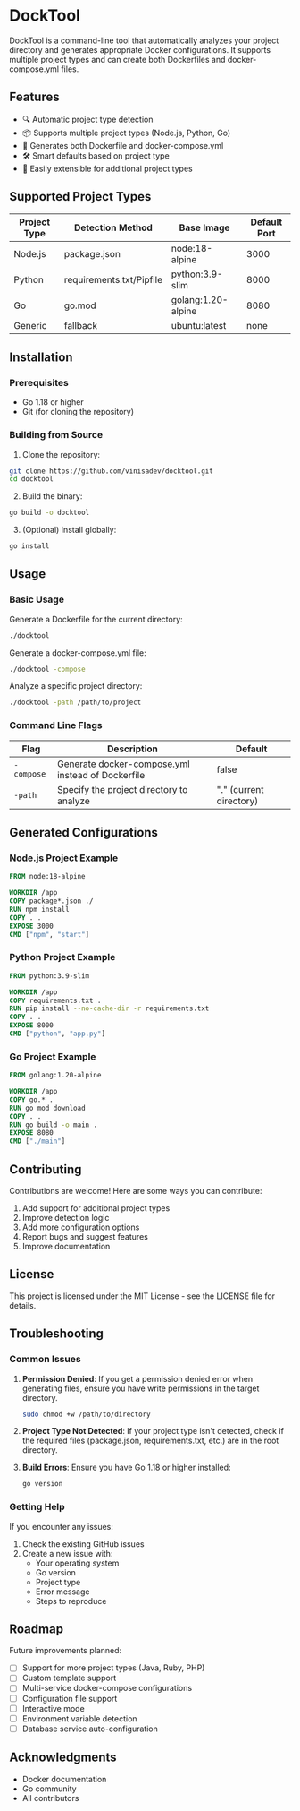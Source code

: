 # DockTool

DockTool is a command-line tool that automatically analyzes your project directory and generates appropriate Docker configurations. It supports multiple project types and can create both Dockerfiles and docker-compose.yml files.

## Features

- 🔍 Automatic project type detection
- 📦 Supports multiple project types (Node.js, Python, Go)
- 🔄 Generates both Dockerfile and docker-compose.yml
- 🛠️ Smart defaults based on project type
- 💪 Easily extensible for additional project types

## Supported Project Types

| Project Type | Detection Method | Base Image | Default Port |
|-------------|------------------|------------|--------------|
| Node.js | package.json | node:18-alpine | 3000 |
| Python | requirements.txt/Pipfile | python:3.9-slim | 8000 |
| Go | go.mod | golang:1.20-alpine | 8080 |
| Generic | fallback | ubuntu:latest | none |

## Installation

### Prerequisites

- Go 1.18 or higher
- Git (for cloning the repository)

### Building from Source

1. Clone the repository:
```bash
git clone https://github.com/vinisadev/docktool.git
cd docktool
```

2. Build the binary:
```bash
go build -o docktool
```

3. (Optional) Install globally:
```bash
go install
```

## Usage

### Basic Usage

Generate a Dockerfile for the current directory:
```bash
./docktool
```

Generate a docker-compose.yml file:
```bash
./docktool -compose
```

Analyze a specific project directory:
```bash
./docktool -path /path/to/project
```

### Command Line Flags

| Flag | Description | Default |
|------|-------------|---------|
| `-compose` | Generate docker-compose.yml instead of Dockerfile | false |
| `-path` | Specify the project directory to analyze | "." (current directory) |

## Generated Configurations

### Node.js Project Example
```dockerfile
FROM node:18-alpine

WORKDIR /app
COPY package*.json ./
RUN npm install
COPY . .
EXPOSE 3000
CMD ["npm", "start"]
```

### Python Project Example
```dockerfile
FROM python:3.9-slim

WORKDIR /app
COPY requirements.txt .
RUN pip install --no-cache-dir -r requirements.txt
COPY . .
EXPOSE 8000
CMD ["python", "app.py"]
```

### Go Project Example
```dockerfile
FROM golang:1.20-alpine

WORKDIR /app
COPY go.* .
RUN go mod download
COPY . .
RUN go build -o main .
EXPOSE 8080
CMD ["./main"]
```

## Contributing

Contributions are welcome! Here are some ways you can contribute:

1. Add support for additional project types
2. Improve detection logic
3. Add more configuration options
4. Report bugs and suggest features
5. Improve documentation

## License

This project is licensed under the MIT License - see the LICENSE file for details.

## Troubleshooting

### Common Issues

1. **Permission Denied**: If you get a permission denied error when generating files, ensure you have write permissions in the target directory.
   ```bash
   sudo chmod +w /path/to/directory
   ```

2. **Project Type Not Detected**: If your project type isn't detected, check if the required files (package.json, requirements.txt, etc.) are in the root directory.

3. **Build Errors**: Ensure you have Go 1.18 or higher installed:
   ```bash
   go version
   ```

### Getting Help

If you encounter any issues:

1. Check the existing GitHub issues
2. Create a new issue with:
   - Your operating system
   - Go version
   - Project type
   - Error message
   - Steps to reproduce

## Roadmap

Future improvements planned:

- [ ] Support for more project types (Java, Ruby, PHP)
- [ ] Custom template support
- [ ] Multi-service docker-compose configurations
- [ ] Configuration file support
- [ ] Interactive mode
- [ ] Environment variable detection
- [ ] Database service auto-configuration

## Acknowledgments

- Docker documentation
- Go community
- All contributors